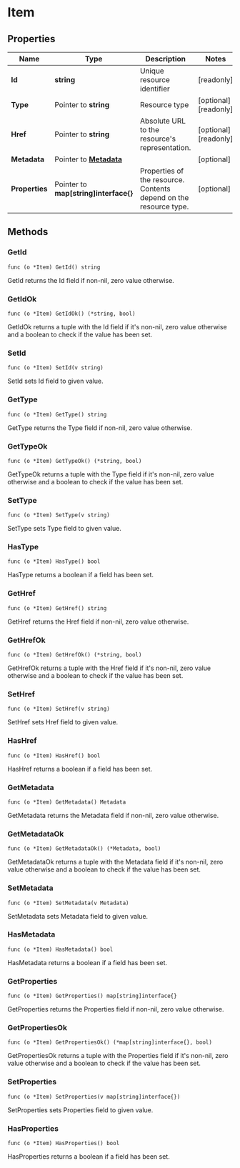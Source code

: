 # Item



## Properties

|Name | Type | Description | Notes|
|------------ | ------------- | ------------- | -------------|
|**Id** | **string** | Unique resource identifier | [readonly] |
|**Type** | Pointer to **string** | Resource type | [optional] [readonly] |
|**Href** | Pointer to **string** | Absolute URL to the resource&#39;s representation. | [optional] [readonly] |
|**Metadata** | Pointer to [**Metadata**](Metadata.md) |  | [optional] |
|**Properties** | Pointer to **map[string]interface{}** | Properties of the resource. Contents depend on the resource type. | [optional] |

## Methods


### GetId

`func (o *Item) GetId() string`

GetId returns the Id field if non-nil, zero value otherwise.

### GetIdOk

`func (o *Item) GetIdOk() (*string, bool)`

GetIdOk returns a tuple with the Id field if it's non-nil, zero value otherwise
and a boolean to check if the value has been set.

### SetId

`func (o *Item) SetId(v string)`

SetId sets Id field to given value.


### GetType

`func (o *Item) GetType() string`

GetType returns the Type field if non-nil, zero value otherwise.

### GetTypeOk

`func (o *Item) GetTypeOk() (*string, bool)`

GetTypeOk returns a tuple with the Type field if it's non-nil, zero value otherwise
and a boolean to check if the value has been set.

### SetType

`func (o *Item) SetType(v string)`

SetType sets Type field to given value.

### HasType

`func (o *Item) HasType() bool`

HasType returns a boolean if a field has been set.

### GetHref

`func (o *Item) GetHref() string`

GetHref returns the Href field if non-nil, zero value otherwise.

### GetHrefOk

`func (o *Item) GetHrefOk() (*string, bool)`

GetHrefOk returns a tuple with the Href field if it's non-nil, zero value otherwise
and a boolean to check if the value has been set.

### SetHref

`func (o *Item) SetHref(v string)`

SetHref sets Href field to given value.

### HasHref

`func (o *Item) HasHref() bool`

HasHref returns a boolean if a field has been set.

### GetMetadata

`func (o *Item) GetMetadata() Metadata`

GetMetadata returns the Metadata field if non-nil, zero value otherwise.

### GetMetadataOk

`func (o *Item) GetMetadataOk() (*Metadata, bool)`

GetMetadataOk returns a tuple with the Metadata field if it's non-nil, zero value otherwise
and a boolean to check if the value has been set.

### SetMetadata

`func (o *Item) SetMetadata(v Metadata)`

SetMetadata sets Metadata field to given value.

### HasMetadata

`func (o *Item) HasMetadata() bool`

HasMetadata returns a boolean if a field has been set.

### GetProperties

`func (o *Item) GetProperties() map[string]interface{}`

GetProperties returns the Properties field if non-nil, zero value otherwise.

### GetPropertiesOk

`func (o *Item) GetPropertiesOk() (*map[string]interface{}, bool)`

GetPropertiesOk returns a tuple with the Properties field if it's non-nil, zero value otherwise
and a boolean to check if the value has been set.

### SetProperties

`func (o *Item) SetProperties(v map[string]interface{})`

SetProperties sets Properties field to given value.

### HasProperties

`func (o *Item) HasProperties() bool`

HasProperties returns a boolean if a field has been set.



